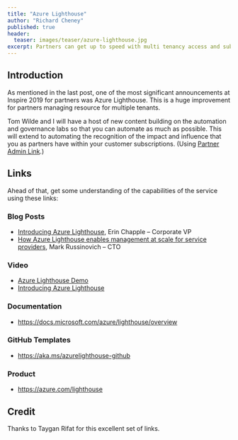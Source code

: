 ```yaml
---
title: "Azure Lighthouse"
author: "Richard Cheney"
published: true
header:
  teaser: images/teaser/azure-lighthouse.jpg
excerpt: Partners can get up to speed with multi tenancy access and subscription visibility with these Azure Lighthouse links.
---
```


## Introduction

As mentioned in the last post, one of the most significant announcements at Inspire 2019 for partners was Azure Lighthouse.  This is a huge improvement for partners managing resource for multiple tenants.

Tom Wilde and I will have a host of new content building on the automation and governance labs so that you can automate as much as possible. This will extend to automating the recognition of the impact and influence that you as partners have within your customer subscriptions. (Using [Partner Admin Link](https://aka.ms/partneradminlink).)

## Links

Ahead of that, get some understanding of the capabilities of the service using these links:

### Blog Posts

* [Introducing Azure Lighthouse](https://azure.microsoft.com/blog/introducing-azure-lighthouse/), Erin Chapple – Corporate VP
* [How Azure Lighthouse enables management at scale for service providers](https://azure.microsoft.com/blog/how-azure-lighthouse-enables-management-at-scale-for-service-providers/), Mark Russinovich – CTO

### Video

* [Azure Lighthouse Demo](https://azure.microsoft.com/resources/videos/azure-lighthouse-demo-recording/)
* [Introducing Azure Lighthouse](https://www.youtube.com/watch?v=GotUkvE1_Ng)

### Documentation

* <https://docs.microsoft.com/azure/lighthouse/overview>

### GitHub Templates

* <https://aka.ms/azurelighthouse-github>

### Product

* <https://azure.com/lighthouse>

## Credit

Thanks to Taygan Rifat for this excellent set of links.
